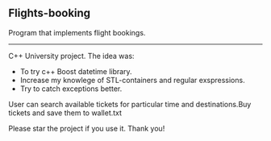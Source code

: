 ## Flights-booking
Program that implements flight bookings.
___
C++ University project.
The idea was:
* To try c++ Boost datetime library. 
* Increase my knowlege of STL-containers and regular exspressions.
* Try to catch exceptions better.


User can search available tickets for particular time and destinations.Buy tickets and save them to wallet.txt

Please star the project if you use it.
Thank you!
